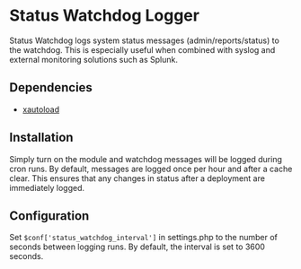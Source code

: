 Status Watchdog Logger
======================

Status Watchdog logs system status messages (admin/reports/status) to the
watchdog. This is especially useful when combined with syslog and external
monitoring solutions such as Splunk.

Dependencies
------------

* [xautoload](https://www.drupal.org/project/xautoload)

Installation
------------

Simply turn on the module and watchdog messages will be logged during cron
runs. By default, messages are logged once per hour and after a cache clear.
This ensures that any changes in status after a deployment are immediately
logged.

Configuration
-------------

Set ```$conf['status_watchdog_interval']``` in settings.php to the number of
seconds between logging runs. By default, the interval is set to 3600 seconds.
